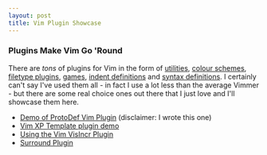 ```yaml
---
layout: post
title: Vim Plugin Showcase
---
```

### Plugins Make Vim Go 'Round

There are *tons* of plugins for Vim in the form of [utilities](http://www.vim.org/scripts/script_search_results.php?keywords=&script_type=utility&order_by=rating&direction=descending&search=search), [colour schemes](http://www.vim.org/scripts/script_search_results.php?keywords=&script_type=color+scheme&order_by=rating&direction=descending&search=search), [filetype plugins](http://www.vim.org/scripts/script_search_results.php?keywords=&script_type=ftplugin&order_by=rating&direction=descending&search=search), [games](http://www.vim.org/scripts/script_search_results.php?keywords=&script_type=game&order_by=rating&direction=descending&search=search), [indent definitions](http://www.vim.org/scripts/script_search_results.php?keywords=&script_type=indent&order_by=rating&direction=descending&search=search) and [syntax definitions](http://www.vim.org/scripts/script_search_results.php?keywords=&script_type=syntax&order_by=rating&direction=descending&search=search). I certainly can't say I've used them all - in fact I use a lot less than the average Vimmer - but there are some real choice ones out there that I just love and I'll showcase them here.

- [Demo of ProtoDef Vim Plugin](http://vimeo.com/4448265) (disclaimer: I wrote this one)
- [Vim XP Template plugin demo](http://vimeo.com/4449258)
- [Using the Vim VisIncr Plugin](http://vimeo.com/4457161)
- [Surround Plugin](http://vimeo.com/6093081)


